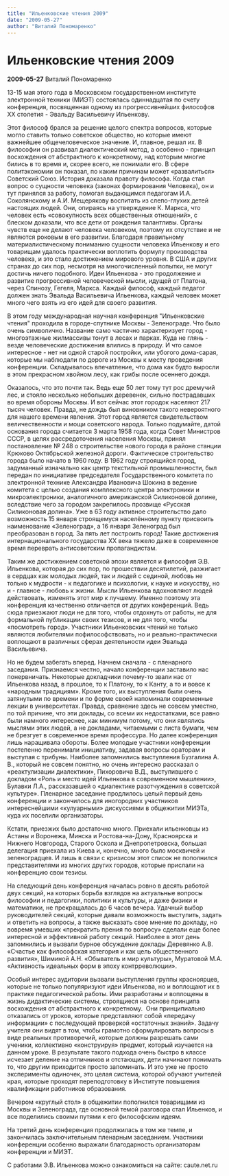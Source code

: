 ```yaml
---
title: "Ильенковские чтения 2009"
date: "2009-05-27"
author: "Виталий Пономаренко"
---
```


# Ильенковские чтения 2009

**2009-05-27** Виталий Пономаренко

13-15 мая этого года в Московском государственном институте электронной техники (МИЭТ) состоялась одиннадцатая по счету конференция, посвященная одному из прогрессивнейших философов ХХ столетия - Эвальду Васильевичу Ильенкову.

Этот философ брался за решение целого спектра вопросов, которые могло ставить только советское общество, но которые имеют важнейшее общечеловеческое значение. И, главное, решал их. В философии он развивал диалектический метод, а особенно - принцип восхождения от абстрактного к конкретному, над которым многие бились в то время и, скорее всего, не понимали его. В сфере политэкономии он показал, по каким причинам может «развалиться» Советский Союз. История доказала правоту философа. Когда стал вопрос о сущности человека (законах формирования Человека), он и тут принялся за работу, помогая выдающимся педагогам И.А. Соколянскому и А.И. Мещерякову воспитать из слепо-глухих детей настоящих людей. Они, опираясь на утверждение К. Маркса, что человек есть «совокупность всех общественных отношений», с блеском доказали, что все дети от рождения талантливы. Органы чувств еще не делают человека человеком, поэтому их отсутствие и не являются роковым в его развитии. Благодаря правильному материалистическому пониманию сущности человека Ильенкову и его товарищам удалось практически воплотить формулу производства человека, и это стало достижением мирового уровня. В США и других странах до сих пор, несмотря на многочисленный попытки, не могут достичь ничего подобного. Идеи Ильенкова - это продолжение и развитие прогрессивной человеческой мысли, идущей от Платона, через Спинозу, Гегеля, Маркса. Каждый философ, каждый педагог должен знать Эвальда Васильевича Ильенкова, каждый человек может много чего взять из его идей для своего развития.

В этом году международная научная конференция "Ильенковские чтения" проходила в городе-спутнике Москвы - Зеленограде. Что было очень символично. Название само частично характеризует город - многоэтажные жилмассивы тонут в лесах и парках. Куда не глянь - везде человеческие достижения влились в природу. И что самое интересное - нет ни одной старой постройки, или убогого дома-сарая, которые мы наблюдали по дороге из Москвы к месту проведения конференции. Складывалось впечатление, что дома как будто выросли в этом прекрасном хвойном лесу, как грибы после осеннего дождя.

Оказалось, что это почти так. Ведь еще 50 лет тому тут рос дремучий лес, и стояло несколько небольших деревенек, сильно пострадавших во время обороны Москвы. И вот сейчас этот городок населяют 217 тысяч человек. Правда, не дождь был виновником такого невероятного для нашего времени явления. Этот город является свидетельством величественности и мощи советского народа. Только подумайте, датой основания города считается 3 марта 1958 года, когда Совет Министров СССР, в целях рассредоточения населения Москвы, принял постановление № 248 о строительстве нового города в районе станции Крюково Октябрьской железной дороги. Фактическое строительство города было начато в 1960 году. В 1962 году строящийся город, задуманный изначально как центр текстильной промышленности, был передан по инициативе председателя Государственного комитета по электронной технике Александра Ивановича Шокина в ведение комитета с целью создания комплексного центра электроники и микроэлектроники, аналогичного американской Силиконовой долине, вследствие чего за городом закрепилось прозвище «Русская Силиконовая долина». Уже в 63 году активное строительство дало возможность 15 января строящемуся населённому пункту присвоить наименование «Зеленоград», а 16 января Зеленоград был преобразован в город. За пять лет построить город! Такие достижения интернационального государства ХХ века тяжело даже в современное время переврать антисоветским пропагандистам.

Таким же достижением советской эпохи является и философия Э.В. Ильенкова, которая до сих пор, по прошествии десятилетий, разжигает в сердцах как молодых людей, так и людей с сединой, любовь не  только к мудрости - к педагогике и психологии, к науке и искусству, но и - главное - любовь к жизни. Мысли Ильенкова вдохновляют людей действовать, изменять этот мир к лучшему. Именно поэтому эта конференция качественно отличается от других конференций. Ведь сюда приезжают люди не для того, чтобы отдохнуть от работы, не для формальной публикации своих тезисов, и не для того, чтобы «посмотреть город». Участники Ильенковских чтений не только являются любителями пофилософствовать, но и реально-практически воплощают в различных сферах деятельности идеи Эвальда Васильевича.

Но не будем забегать вперед. Начнем сначала - с пленарного заседания. Признаемся честно, начало конференции заставило нас понервничать. Некоторые докладчики почему-то звали нас от Ильенкова назад, в прошлое, то к Платону, то к Канту, а то и вовсе к «народным традициям». Кроме того, их выступления были очень затянутыми по времени и по форме своей напоминали современные лекции в университетах. Правда, сравнение здесь не совсем уместно, по той причине, что эти доклады, со всеми их недостатками, все равно были намного интереснее, как минимум потому, что они являлись мыслями этих людей, а не докладами, читаемыми с листа бумаги, чем не брезгует в современное время профессура. Но далее конференция лишь наращивала обороты. Более молодые участники конференции постепенно перенимали инициативу, задавая вопросы ораторам и выступая с трибуны. Наиболее запомнились выступления Бузгалина А. В., который не совсем понятно, но очень интересно рассказал о «реактулизации диалектики», Пихоровича В.Д., выступившего с докладом «Роль и место идей Ильенкова в современном мышлении», Булавки Л.А., рассказавшей о «диалектике разотчуждения в советской культуре». Пленарное заседание продлилось целый первый день конференции и закончилось для иногородних участников интереснейшими «кулуарными» дискуссиями в общежитии МИЭТа, куда их поселили организаторы.

Кстати, приезжих было достаточно много. Приехали ильенковцы из Астаны и Воронежа, Минска и Ростова-на-Дону, Красноярска и Нижнего Новгорода, Старого Оскола и Днепропетровска, большая делегация приехала из Киева и, конечно, много было москвичей и зеленоградцев. И лишь в связи с кризисом этот список не пополнился представителями из многих других городов, которые прислали на конференцию свои тезисы.

На следующий день конференция началась ровно в десять работой двух секций, на которых борьба взглядов на актуальные вопросы философии и педагогики, политики и культуры, и даже физики и математики, не прекращалась до 6 часов вечера. Удачный выбор руководителей секций, которые давали возможность выступить, задать и ответить на вопросы, а также высказать свое мнение по докладу, но вовремя умевших «прекратить прения по вопросу» сделали еще более интересной и эффективной работу секций. Наиболее в этот день запомнились и вызвали бурное обсуждение доклады Деревянко А.В. «Счастье как философская категория и как цель общественного развития», Шиминой А.Н. «Обыватель и мир культуры», Муратовой М.А. «Активность идеальных форм в эпоху контрреволюции».  

Особый интерес аудитории вызвали выступления группы красноярцев, которые не только популяризуют идеи Ильенкова, но и воплощают их в практике педагогической работы. Ими разработаны и воплощены в жизнь дидактические системы, строящиеся на основе принципа восхождения от абстрактного к конкретному.  Они принципиально отказались от уроков, которые представляют собой «передачу информации» с последующей проверкой «остаточных знаний». Задачу учителя они видят в том, чтобы грамотно сформулировать вопросы в виде реальных противоречий, которые должны разрешать сами ученики, коллективно «конструируя» предмет, который изучается на данном уроке. В результате такого подхода очень быстро в классе исчезает деление на отличников и отстающих, дети начинают понимать то, что другим приходится просто запоминать. И это уже не просто эксперименты одиночек, это целая система, которой обучают учителей края, которые проходят переподготовку в Институте повышения квалификации работников образования.

Вечером «круглый стол» в общежитии пополнился товарищами из Москвы и Зеленограда, где основной темой разговора стал Ильенков, и все поделились своими путями к его философским идеям.

На третий день конференция продолжилась в том же темпе, и закончилась заключительным пленарным заседанием. Участники конференции особенно выражали благодарность организаторам конференции и МИЭТ.

С работами Э.В. Ильенкова можно ознакомиться на сайте: caute.net.ru